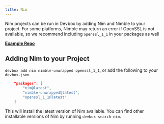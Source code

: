 ```yaml
---
title: Nim
---
```


Nim projects can be run in Devbox by adding Nim and Nimble to your project. For some platforms, Nimble may return an error if OpenSSL is not available, so we recommend including `openssl_1_1` in your packages as well

[**Example Repo**](https://https://github.com/synopkg/devbox/tree/main/examples/development/nim/spinnytest)

## Adding Nim to your Project

`devbox add nim nimble-unwrapped openssl_1_1`, or add the following to your `devbox.json`

```json
    "packages": [
        "nim@latest",
        "nimble-unwrapped@latest",
        "openssl_1_1@latest"
    ]
```

This will install the latest version of Nim available. You can find other installable versions of Nim by running `devbox search nim`.
